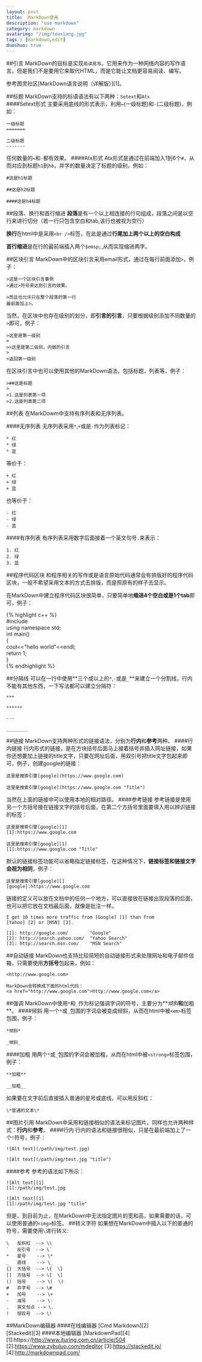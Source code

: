 ```yaml
---
layout: post
title:  MarkDown使用
description: "use markdown"
category: markdown
avatarimg: "/img/touxiang.jpg"
tags : [markdown,edit]
duoshuo: true
---
```

##引言
MarkDown的目标是实现`易读易写`。它用来作为一种网络内容的写作语言。但是我们不是要用它来取代HTML，而是它能让文档更容易阅读、编写。

参考图灵社区[MarkDown语言说明（详解版）][1]。
<!-- more -->
##标题
MarkDown支持的标语语法有以下两种：`Setext`和`Atx`  
####Setext形式
主要采用底线的形式表示，利用`=`(一级标题)和`-`(二级标题)，例如：  

    一级标题
	=======

	二级标题
	-------

任何数量的`=`和`-`都有效果。
####Atx形式
Atx形式是通过在前端加入1到6个`#`，从而对应到标题`h1`到`h6`，井字的数量决定了标题的级别，例如：

	#这是h1标题

	##这是h2标题

	####这是h4标题
##段落、换行和首行缩进
**段落**是有一个以上相连接的行句组成，段落之间是以空行来进行切分（若一行只包含空白和tab,该行也被视为空行）

**换行**在html中是采用`<br />`标签，在此是通过**行尾加上两个以上的空白构成**

**首行缩进**是在行的最前端插入两个`$emsp;`,从而实现缩进两字。

##区块引言
MarkDown中的区块引言采用email形式，通过在每行前面添加`>`，例子：

	>这是一个区块引言事例
	>通过>符号来达到引言的效果。

	>而且也允许只在整个段落的第一行
	最前面加上>。

当然，在区块中也存在级别的划分，即**引言的引言**，只要根据级别添加不同数量的`>`即可，例子：

	>这里是第一级别
	>
	>>这里是第二级别，内嵌的引言
	>
	>返回第一级别
	
在区块引言中也可以使用其他的MarkDown语法，包括标题，列表等，例子：

	>##这是标题
	>
	>1.这是列表第一项
	>2.这是列表第二项
	

##列表
在MarkDowm中支持有序列表和无序列表。

####无序列表
无序列表采用`*`,`+`或是`-`作为列表标记：

	* 红
	* 绿
	* 蓝

等价于：
	
	+ 红
	+ 绿
	+ 蓝
	
也等价于：

	- 红
	- 绿
	- 蓝

####有序列表
有序列表采用数字后面接着一个英文句号`.`来表示：

	1. 红
	2. 绿
	3. 蓝

##程序代码区块
和程序相关的写作或是语言原始代码通常会有排版好的程序代码区块，一般不希望采用文本的方式去排版，而是照原有的样子去显示。

在MarkDown中建立程序代码区块很简单，只要简单地**缩进4个空白或是1个tab**即可，例子：

{% highlight c++  %}   
#include<iostream>  
using namespace std;  
int main()  
{  
	cout<<"hello world"<<endl;  
	return 1;  
}  
{% endhighlight %}

##分隔线
可以在一行中使用**三个或以上的`*`,`-`或是`_`**来建立一个分割线，行内不能有其他东西，一下写法都可以建立分隔符：

	***
	
	******
	
	---

	________

##链接
MarkDown支持两种形式的链接语法，分别为**行内**和**参考**两种。
####行内链接
行内形式的链接，是在方块括号后面马上接着括号并插入网址链接，如果你还想要加上链接的title文字，只要在网址后面，用双引号把title文字包起来即可，例子，创建google的链接：
	
	这里是搜索引擎[google](https://www.google.com)

	这里是搜索引擎[google](https://www.google.com "Title")

当然在上面的链接中可以使用本地的相对路径。
####参考链接
参考链接是使用另一个方括号接在链接文字的括号后面，在第二个方括号里面要填入用以辨识链接的标签：

	这里是搜索引擎[google][1]
	[1]:https://www.google.com 

	这里是搜索引擎[google][1]
	[1]:https://www.google.com "Title"

默认的链接标签功能可以省略指定链接标签，在这种情况下，**链接标签和链接文字会视为相同**，例子：
	
	这里是搜索引擎[google][]
	[google]:https://www.google.com 

链接的定义可以放在文档中的任何一个地方，可以直接放在链接出现段落的后面，也可以把它放在文档最后面，就像是批注一样。

	I get 10 times more traffic from [Google] [1] than from
	[Yahoo] [2] or [MSN] [3].

  	[1]: http://google.com/        "Google"
 	[2]: http://search.yahoo.com/  "Yahoo Search"
  	[3]: http://search.msn.com/    "MSN Search"
##自动链接
MarkDown也支持比较简短的自动链接形式来处理网址和电子邮件信箱，只需要使用**方括号**包起来，例如：

	<http://www.google.com>
	
	MarkDown会转换成下面的html代码：
	<a href="http://www.google.com">http://www.google.com</a>

##强调
MarkDown中使用`*`和`_`作为标记强调字词的符号，主要分为**_倾斜_**和**加粗**。
####倾斜
用一个`*`或`_`包围的字词会被变成倾斜，从而在html中被`<em>`标签包围，例子：

	*倾斜*

	_倾斜_

####加粗
用两个`*`或`_`包围的字词会被加粗，从而在html中被`<strong>`标签包围，例子：

	**加粗**

	__加粗__

如果要在文字前后直接插入普通的星号或底线，可以用反斜杠：

	\*普通的文本\*

##图片引用
MarkDown中采用和链接相似的语法来标记图片，同样也允许两种样式：**行内**和**参考**。
####行内
行内的语法和链接很相似，只是在最前端加上了一个`!`符号，例子：

	![Alt text](/path/img/test.jpg)

	![Alt text](/path/img/test.jpg "title")

####参考
参考的语法如下所示：

	![Alt text][1]
	[1]:/path/img/test.jpg

	![Alt text][1]
	[1]:/path/img/test.jpg "title"

但是，到目前为止，在MarkDown中无法指定图片的宽和高，如果需要的话，可以使用普通的`<img>`标签。
##转义字符
如果想在MarkDown中插入以下的普通的符号，需要使用`\`进行转义:

	\   反斜杠  --> \\
	`   反引号  --> \`
	*   星号    --> \*
	_   底线    --> \_
	{}  大括号  --> \{  \}
	[]  方括号  --> \[  \]
	()  括号    --> \(  \)
	#   井字号  --> \#
	+   加号    --> \+
	-   减号    --> \-
	.   英文句点 --> \.
	!   惊叹号  --> \!

##MarkDown编辑器
####在线编辑器
[Cmd Markdown][2]  
[Stackedit][3]
####本地编辑器
[MarkdownPad][4]
[1]:https://http://www.ituring.com.cn/article/504
[2]:https://www.zybuluo.com/mdeditor
[3]:https://stackedit.io/
[4]:http://markdownpad.com/




